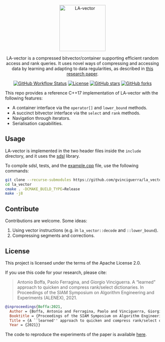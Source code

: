 <p align="center"><img alt="LA-vector" src="http://pages.di.unipi.it/vinciguerra/img/la_vector.svg" height="150"></p>

<p align="center">
LA-vector is a compressed bitvector/container supporting efficient random access and rank queries. It uses novel ways of compressing and accessing data by learning and adapting to data regularities, as described in <a href="http://pages.di.unipi.it/vinciguerra/publication/learned-rank-select/">this research paper</a>.
</p>

<p align="center">
  <a href="https://github.com/gvinciguerra/la_vector/actions?query=workflow%3Abuild"><img src="https://img.shields.io/github/workflow/status/gvinciguerra/la_vector/build" alt="GitHub Workflow Status"></a>
  <a href="https://github.com/gvinciguerra/la_vector/blob/master/LICENSE"><img src="https://img.shields.io/github/license/gvinciguerra/la_vector" alt="License"></a>
  <a href="https://github.com/gvinciguerra/la_vector/stargazers"><img src="https://img.shields.io/github/stars/gvinciguerra/la_vector" alt="GitHub stars"></a>
  <a href="https://github.com/gvinciguerra/la_vector/network/members"><img alt="GitHub forks" src="https://img.shields.io/github/forks/gvinciguerra/la_vector"></a>
</p>

This repo provides a reference C++17 implementation of LA-vector with the following features:

- A container interface via the `operator[]` and `lower_bound` methods.
- A succinct bitvector interface via the `select` and `rank` methods.
- Navigation through iterators.
- Serialisation capabilities.

## Usage

LA-vector is implemented in the two header files inside the `include` directory, and it uses the [sdsl](https://github.com/simongog/sdsl-lite) library.

To compile sdsl, tests, and the [example.cpp](example.cpp) file, use the following commands:

```sh
git clone --recurse-submodules https://github.com/gvinciguerra/la_vector.git
cd la_vector
cmake . -DCMAKE_BUILD_TYPE=Release
make -j8
```

## Contribute

Contributions are welcome. Some ideas:

1. Using vector instructions (e.g. in `la_vector::decode` and `::lower_bound`).
2. Compressing segments and corrections.

## License

This project is licensed under the terms of the Apache License 2.0.

If you use this code for your research, please cite:

> Antonio Boffa, Paolo Ferragina, and Giorgio Vinciguerra. A “learned” approach to quicken and compress rank/select dictionaries. In Proceedings of the SIAM Symposium on Algorithm Engineering and Experiments (ALENEX), 2021.

```bibtex
@inproceedings{Boffa:2021,
  Author = {Boffa, Antonio and Ferragina, Paolo and Vinciguerra, Giorgio},
  Booktitle = {Proceedings of the SIAM Symposium on Algorithm Engineering and Experiments (ALENEX)},
  Title = {A ``learned'' approach to quicken and compress rank/select dictionaries},
  Year = {2021}}
```

The code to reproduce the experiments of the paper is available [here](https://github.com/aboffa/Learned-Rank-Select-ALENEX21).
